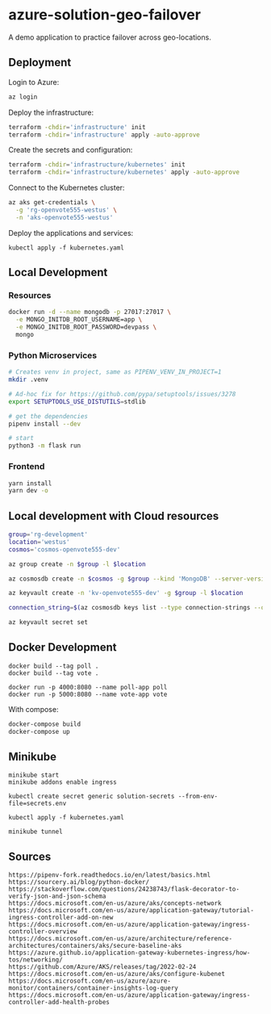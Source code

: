 # azure-solution-geo-failover

A demo application to practice failover across geo-locations.

## Deployment

Login to Azure:

```sh
az login
```
Deploy the infrastructure:

```sh
terraform -chdir='infrastructure' init
terraform -chdir='infrastructure' apply -auto-approve
```

Create the secrets and configuration:

```sh
terraform -chdir='infrastructure/kubernetes' init
terraform -chdir='infrastructure/kubernetes' apply -auto-approve
```

Connect to the Kubernetes cluster:

```sh
az aks get-credentials \
  -g 'rg-openvote555-westus' \
  -n 'aks-openvote555-westus'
```

Deploy the applications and services:

```
kubectl apply -f kubernetes.yaml
```

## Local Development

### Resources

```sh
docker run -d --name mongodb -p 27017:27017 \
  -e MONGO_INITDB_ROOT_USERNAME=app \
  -e MONGO_INITDB_ROOT_PASSWORD=devpass \
  mongo
```

### Python Microservices

```sh
# Creates venv in project, same as PIPENV_VENV_IN_PROJECT=1
mkdir .venv

# Ad-hoc fix for https://github.com/pypa/setuptools/issues/3278
export SETUPTOOLS_USE_DISTUTILS=stdlib

# get the dependencies
pipenv install --dev

# start
python3 -m flask run
```

### Frontend

```sh
yarn install
yarn dev -o
```

## Local development with Cloud resources

```sh
group='rg-development'
location='westus'
cosmos='cosmos-openvote555-dev'

az group create -n $group -l $location

az cosmosdb create -n $cosmos -g $group --kind 'MongoDB' --server-version '4.0' --capabilities 'EnableServerless'

az keyvault create -n 'kv-openvote555-dev' -g $group -l $location

connection_string=$(az cosmosdb keys list --type connection-strings --query connectionStrings[0].connectionString -n $cosmos -g $group --output tsv)

az keyvault secret set
```

## Docker Development

```
docker build --tag poll .
docker build --tag vote .

docker run -p 4000:8080 --name poll-app poll
docker run -p 5000:8080 --name vote-app vote
```

With compose:

```sh
docker-compose build
docker-compose up
```

## Minikube

```
minikube start
minikube addons enable ingress

kubectl create secret generic solution-secrets --from-env-file=secrets.env

kubectl apply -f kubernetes.yaml

minikube tunnel
```

## Sources

```
https://pipenv-fork.readthedocs.io/en/latest/basics.html
https://sourcery.ai/blog/python-docker/
https://stackoverflow.com/questions/24238743/flask-decorator-to-verify-json-and-json-schema
https://docs.microsoft.com/en-us/azure/aks/concepts-network
https://docs.microsoft.com/en-us/azure/application-gateway/tutorial-ingress-controller-add-on-new
https://docs.microsoft.com/en-us/azure/application-gateway/ingress-controller-overview
https://docs.microsoft.com/en-us/azure/architecture/reference-architectures/containers/aks/secure-baseline-aks
https://azure.github.io/application-gateway-kubernetes-ingress/how-tos/networking/
https://github.com/Azure/AKS/releases/tag/2022-02-24
https://docs.microsoft.com/en-us/azure/aks/configure-kubenet
https://docs.microsoft.com/en-us/azure/azure-monitor/containers/container-insights-log-query
https://docs.microsoft.com/en-us/azure/application-gateway/ingress-controller-add-health-probes
```